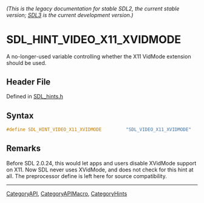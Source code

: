 ###### (This is the legacy documentation for stable SDL2, the current stable version; [SDL3](https://wiki.libsdl.org/SDL3/) is the current development version.)
# SDL_HINT_VIDEO_X11_XVIDMODE

A no-longer-used variable controlling whether the X11 VidMode extension should be used.

## Header File

Defined in [SDL_hints.h](https://github.com/libsdl-org/SDL/blob/SDL2/include/SDL_hints.h)

## Syntax

```c
#define SDL_HINT_VIDEO_X11_XVIDMODE         "SDL_VIDEO_X11_XVIDMODE"
```

## Remarks

Before SDL 2.0.24, this would let apps and users disable XVidMode support
on X11. Now SDL never uses XVidMode, and does not check for this hint at
all. The preprocessor define is left here for source compatibility.

----
[CategoryAPI](CategoryAPI), [CategoryAPIMacro](CategoryAPIMacro), [CategoryHints](CategoryHints)

